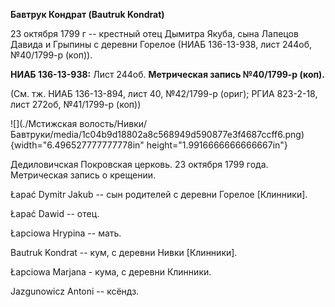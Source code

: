 **Бавтрук Кондрат (Bautruk Kondrat)**

23 октября 1799 г -- крестный отец Дымитра Якуба, сына Лапецов Давида и
Грыпины с деревни Горелое (НИАБ 136-13-938, лист 244об, №40/1799-р
(коп)).

**НИАБ 136-13-938:** Лист 244об. **Метрическая запись №40/1799-р
(коп).**

(См. тж. НИАБ 136-13-894, лист 40, №42/1799-р (ориг); РГИА 823-2-18,
лист 272об, №41/1799-р (коп))

![](./Мстижская волость/Нивки/Бавтруки/media/1c04b9d18802a8c568949d590877e3f4687ccff6.png){width="6.496527777777778in"
height="1.9916666666666667in"}

Дедиловичская Покровская церковь. 23 октября 1799 года. Метрическая
запись о крещении.

Łapać Dymitr Jakub -- сын родителей с деревни Горелое \[Клинники\].

Łapać Dawid -- отец.

Łapciowa Hrypina -- мать.

Bautruk Kondrat -- кум, с деревни Нивки \[Клинники\].

Łapciowa Marjana - кума, с деревни Клинники.

Jazgunowicz Antoni -- ксёндз.
